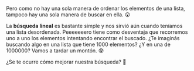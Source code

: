 Pero como no hay una sola manera de ordenar los elementos de una lista, tampoco hay una sola manera de buscar en ella. :open_mouth:

La **búsqueda lineal** es bastante simple y nos sirvió aún cuando teníamos una lista desordenada. Peeeeeeero tiene como desventaja que recorremos uno a uno los elementos intentando encontrar el buscado. ¿Te imaginás buscando algo en una lista que tiene 1000 elementos? ¿Y en una de 1000000? Vamos a tardar un montón. :cold_sweat: 

¿Se te ocurre cómo mejorar nuestra búsqueda? :thought_balloon: